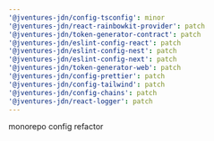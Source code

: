 ```yaml
---
'@jventures-jdn/config-tsconfig': minor
'@jventures-jdn/react-rainbowkit-provider': patch
'@jventures-jdn/token-generator-contract': patch
'@jventures-jdn/eslint-config-react': patch
'@jventures-jdn/eslint-config-nest': patch
'@jventures-jdn/eslint-config-next': patch
'@jventures-jdn/token-generator-web': patch
'@jventures-jdn/config-prettier': patch
'@jventures-jdn/config-tailwind': patch
'@jventures-jdn/config-chains': patch
'@jventures-jdn/react-logger': patch
---
```


monorepo config refactor
